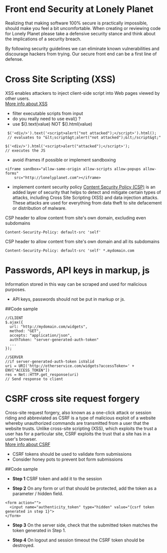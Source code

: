 # Front end Security at Lonely Planet

 Realizing that making software 100% secure is practically impossible, should make you feel a bit uncomfortable.
 When creating or reviewing code for Lonely Planet please take a defensive security stance
 and think about the implications of a security breach.

 By following security guidelines we can eliminate known vulnerabilities and
 discourage hackers from trying. Our secure front end can be a first line of defense.

# Cross Site Scripting (XSS)
XSS enables attackers to inject client-side script into Web pages viewed by other users.  
[More info about XSS](https://www.owasp.org/index.php/Cross-site_Scripting_(XSS))

 - filter executable scripts from input
 - do you really need to use eval() ?
 - use $().text(value) NOT $().html(value)   

```
 $('<div/>').text('<script>alert("not attacked");</script>').html(); 
 // evaluates to "&lt;script&gt;alert("not attacked");&lt;/script&gt;"
```   
```
$('<div/>').html('<script>alert("attacked");</script>'); 
// executes the JS
```

 - avoid iframes if possible or implement sandboxing   

```
<iframe sandbox="allow-same-origin allow-scripts allow-popups allow-forms"
    src="http://lonelyplanet.com"></iframe>
```

 - implement content security policy [Content Security Policy (CSP)](https://developer.mozilla.org/en-US/docs/Web/Security/CSP) is an added layer of security that helps to detect and mitigate certain types of attacks, including Cross Site Scripting (XSS) and data injection attacks. These attacks are used for everything from data theft to site defacement or distribution of malware.


CSP header to allow content from site's own domain, excluding even subdomains

```
Content-Security-Policy: default-src 'self' 
```
CSP header to allow content from site's own domain and all its subdomains

```
Content-Security-Policy: default-src 'self' *.mydomain.com
```

# Passwords, API keys in markup, js
Information stored in this way can be scraped and used for malicious purposes.

- API keys, passwords should not be put in markup or js.

##Code sample
```
//CLIENT
$.ajax({
  url: "http://mydomain.com/widgets",
  method: "GET",
  accepts: "application/json",
  authToken: "server-generated-auth-token"
  ...
});
```

```
//SERVER
//if server-generated-auth-token isValid
uri = URI('http://otherservice.com/widgets?accessToken=' + ENV["ACCESS_TOKEN"])
res = Net::HTTP.get_response(uri)
// Send response to client
```
# CSRF cross site request forgery
Cross-site request forgery, also known as a one-click attack or session riding and abbreviated as CSRF is a type of malicious exploit of a website whereby unauthorized commands are transmitted from a user that the website trusts. Unlike cross-site scripting (XSS), which exploits the trust a user has for a particular site, CSRF exploits the trust that a site has in a user's browser.  
[More info about CSRF](https://www.owasp.org/index.php/Cross-Site_Request_Forgery_(CSRF))

- CSRF tokens should be used to validate form submissions
- Consider honey pots to prevent bot form submissions

##Code sample

- **Step 1** 
CSRF token and add it to the session  

- **Step 2**
On any form or url that should be protected, add the token as a parameter / hidden field.

```
<form action="">
  <input name="authenticity_token" type="hidden" value="{csrf token generated in step 1}">
</form>

```

- **Step 3**
On the server side, check that the submitted token matches the token generated in Step 1.

- **Step 4**
On logout and session timeout the CSRF token should be destroyed.
